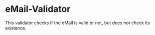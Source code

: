 # eMail-Validator
This validator checks if the eMail is valid or not, but does not check its existence.
